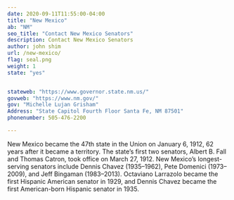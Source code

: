 ```yaml
---
date: 2020-09-11T11:55:00-04:00
title: "New Mexico"
ab: "NM"
seo_title: "Contact New Mexico Senators"
description: Contact New Mexico Senators
author: john shim
url: /new-mexico/
flag: seal.png
weight: 1
state: "yes"


stateweb: "https://www.governor.state.nm.us/"
govweb: "https://www.nm.gov/"
gov: "Michelle Lujan Grisham"
Address: "State Capitol Fourth Floor Santa Fe, NM 87501"
phonenumber: 505-476-2200

---
```


New Mexico became the 47th state in the Union on January 6, 1912, 62 years after it became a territory. The state’s first two senators, Albert B. Fall and Thomas Catron, took office on March 27, 1912. New Mexico’s longest-serving senators include Dennis Chavez (1935–1962), Pete Domenici (1973–2009), and Jeff Bingaman (1983–2013). Octaviano Larrazolo became the first Hispanic American senator in 1929, and Dennis Chavez became the first American-born Hispanic senator in 1935.